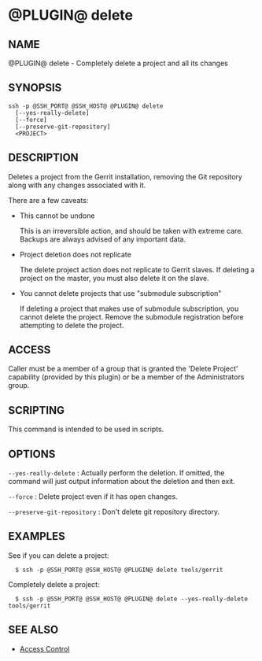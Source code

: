 @PLUGIN@ delete
===============

NAME
----
@PLUGIN@ delete - Completely delete a project and all its changes

SYNOPSIS
--------
```
ssh -p @SSH_PORT@ @SSH_HOST@ @PLUGIN@ delete
  [--yes-really-delete]
  [--force]
  [--preserve-git-repository]
  <PROJECT>
```

DESCRIPTION
-----------
Deletes a project from the Gerrit installation, removing the Git
repository along with any changes associated with it.

There are a few caveats:

* This cannot be undone

	This is an irreversible action, and should be taken with extreme
	care. Backups are always advised of any important data.

* Project deletion does not replicate

	The delete project action does not replicate to Gerrit slaves.
	If deleting a project on the master, you must also delete it
	on the slave.

* You cannot delete projects that use "submodule subscription"

	If deleting a project that makes use of submodule subscription,
	you cannot delete the project. Remove the submodule registration
	before attempting to delete the project.

ACCESS
------
Caller must be a member of a group that is granted the 'Delete Project'
capability (provided by this plugin) or be a member of the Administrators
group.


SCRIPTING
---------
This command is intended to be used in scripts.

OPTIONS
-------

`--yes-really-delete`
:	Actually perform the deletion. If omitted, the command
	will just output information about the deletion and then
	exit. 

`--force`
:	Delete project even if it has open changes.

`--preserve-git-repository`
:	Don't delete git repository directory.


EXAMPLES
--------
See if you can delete a project:

```
  $ ssh -p @SSH_PORT@ @SSH_HOST@ @PLUGIN@ delete tools/gerrit
```

Completely delete a project:

```
  $ ssh -p @SSH_PORT@ @SSH_HOST@ @PLUGIN@ delete --yes-really-delete tools/gerrit
```


SEE ALSO
--------

* [Access Control](../../../Documentation/access-control.html)
